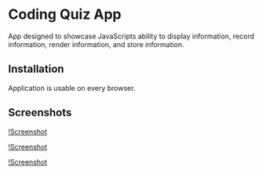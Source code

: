 # Coding Quiz App

App designed to showcase JavaScripts ability to display information, record information, render information, and store information.

## Installation

Application is usable on every browser.

## Screenshots 

[!Screenshot](./assets/images/quiz.png)

[!Screenshot](./assets/images/quiza.png)

[!Screenshot](./assets/images/hs.png)